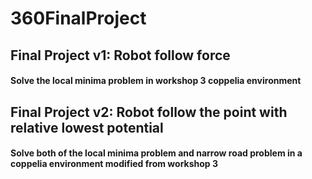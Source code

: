 # 360FinalProject
## Final Project v1: Robot follow force
#### Solve the local minima problem in workshop 3 coppelia environment
## Final Project v2: Robot follow the point with relative lowest potential
#### Solve both of the local minima problem and narrow road problem in a coppelia environment modified from workshop 3
